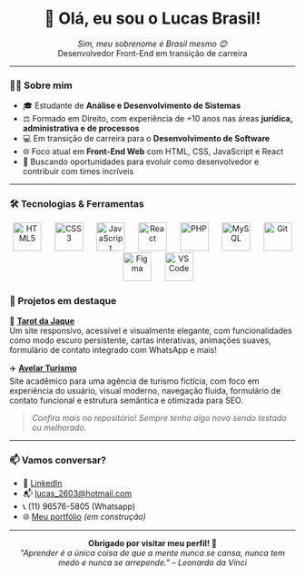 <h1 align="center">👋 Olá, eu sou o Lucas Brasil!</h1>

<p align="center">
  <i>Sim, meu sobrenome é Brasil mesmo 😊</i><br>
  Desenvolvedor Front-End em transição de carreira 
</p>

---

### 👨‍💻 Sobre mim

- 🎓 Estudante de **Análise e Desenvolvimento de Sistemas**
- ⚖️ Formado em Direito, com experiência de +10 anos nas áreas **jurídica, administrativa e de processos**
- 💻 Em transição de carreira para o **Desenvolvimento de Software**
- 🌐 Foco atual em **Front-End Web** com HTML, CSS, JavaScript e React
- 🚀 Buscando oportunidades para evoluir como desenvolvedor e contribuir com times incríveis

---

### 🛠️ Tecnologias & Ferramentas

<div align="center"> <img src="https://cdn.jsdelivr.net/gh/devicons/devicon/icons/html5/html5-original.svg" height="50" alt="HTML5" title="HTML5"/> &nbsp;&nbsp;&nbsp;&nbsp; <img src="https://cdn.jsdelivr.net/gh/devicons/devicon/icons/css3/css3-original.svg" height="50" alt="CSS3" title="CSS3"/> &nbsp;&nbsp;&nbsp;&nbsp; <img src="https://cdn.jsdelivr.net/gh/devicons/devicon/icons/javascript/javascript-original.svg" height="50" alt="JavaScript" title="JavaScript"/> &nbsp;&nbsp;&nbsp;&nbsp; <img src="https://cdn.jsdelivr.net/gh/devicons/devicon/icons/react/react-original.svg" height="50" alt="React" title="React"/> &nbsp;&nbsp;&nbsp;&nbsp; <img src="https://cdn.jsdelivr.net/gh/devicons/devicon/icons/php/php-original.svg" height="50" alt="PHP" title="PHP"/> &nbsp;&nbsp;&nbsp;&nbsp; <img src="https://cdn.jsdelivr.net/gh/devicons/devicon/icons/mysql/mysql-original.svg" height="50" alt="MySQL" title="MySQL"/> &nbsp;&nbsp;&nbsp;&nbsp; <img src="https://cdn.jsdelivr.net/gh/devicons/devicon/icons/git/git-original.svg" height="50" alt="Git" title="Git"/> &nbsp;&nbsp;&nbsp;&nbsp; <img src="https://cdn.jsdelivr.net/gh/devicons/devicon/icons/figma/figma-original.svg" height="50" alt="Figma" title="Figma"/> &nbsp;&nbsp;&nbsp;&nbsp; <img src="https://cdn.jsdelivr.net/gh/devicons/devicon/icons/vscode/vscode-original.svg" height="50" alt="VS Code" title="Visual Studio Code"/> </div>

### 📌 Projetos em destaque

🔮 [**Tarot da Jaque**](https://github.com/seu-usuario/tarot-da-jaque)  
  Um site responsivo, acessível e visualmente elegante, com funcionalidades como modo escuro persistente, cartas interativas, animações suaves, formulário de contato integrado com WhatsApp e mais!

✈️ [**Avelar Turismo**](https://github.com/seu-usuario/avelar-turismo)  
  Site acadêmico para uma agência de turismo fictícia, com foco em experiência do usuário, visual moderno, navegação fluida, formulário de contato funcional e estrutura semântica e otimizada para SEO.

> *Confira mais no repositório! Sempre tenho algo novo sendo testado ou melhorado.*

---

### 📫 Vamos conversar?

- 💼 [LinkedIn](https://www.linkedin.com/in/lucas-avelar-42068435a?utm_source=share&utm_campaign=share_via&utm_content=profile&utm_medium=android_app)  
- 📬 lucas_2603@hotmail.com
- 📞 (11) 96576-5805 (Whatsapp)  
- 🌐 [Meu portfólio](https://seu-portfolio.com) _(em construção)_  

---

<div align="center">
  <strong>Obrigado por visitar meu perfil! 🚀</strong><br>
  <i>"Aprender é a única coisa de que a mente nunca se cansa, nunca tem medo e nunca se arrepende." – Leonardo da Vinci</i>
</div>
